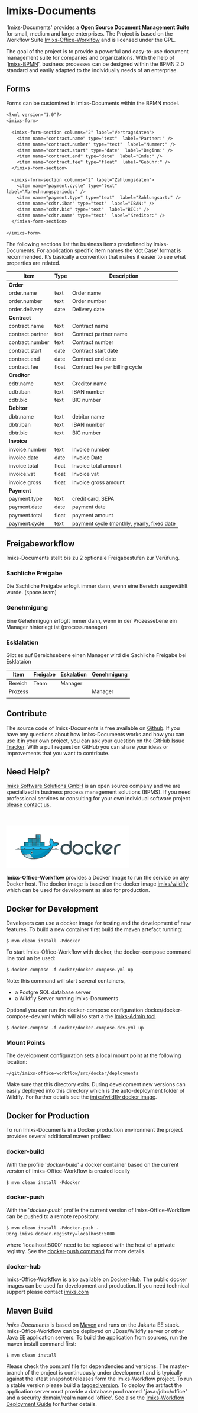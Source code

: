# Imixs-Documents

'Imixs-Documents' provides a **Open Source Document Management Suite** for small, medium and large enterprises.
The Project is based on the Workflow Suite [Imixs-Office-Worklfow](https://github.com/imixs/imixs-office-workflow/)
and is licensed under the GPL.  

The goal of the project is to provide a powerful and easy-to-use document management suite for companies and organizations.
With the help of '[Imixs-BPMN](https://www.imixs.org/sub_modeler.html)', business processes can be designed within the BPMN 2.0 standard and easily adapted to the individually needs of an enterprise.

## Forms

Forms can be customized in Imixs-Documents within the BPMN model.

	<?xml version="1.0"?>
	<imixs-form>
	
	  <imixs-form-section columns="2" label="Vertragsdaten">
	    <item name="contract.name" type="text"  label="Partner:" />
	    <item name="contract.number" type="text"  label="Nummer:" />
	    <item name="contract.start" type="date"  label="Beginn:" />
	    <item name="contract.end" type="date"  label="Ende:" />
	    <item name="contract.fee" type="float"  label="Gebühr:" />
	  </imixs-form-section>
	
  	  <imixs-form-section columns="2" label="Zahlungsdaten">
	    <item name="payment.cycle" type="text"  label="Abrechnungsperiode:" />
	    <item name="payment.type" type="text"  label="Zahlungsart:" />
	    <item name="cdtr.iban" type="text"  label="IBAN:" />
	    <item name="cdtr.bic" type="text"  label="BIC:" />
	    <item name="cdtr.name" type="text"  label="Kreditor:" />
	  </imixs-form-section>
	 
	</imixs-form>



The following sections list the business items predefined by Imixs-Documents.
For application specific item names the ‘dot.Case’ format is recommended. It’s basically a convention that makes it easier to see what properties are related.


 
| Item            | Type   	| Description													|
|-----------------|---------|---------------------------------------------------------------|
|**Order** 	      |      	|                                                               |
|order.name       | text 	| Order name													|
|order.number     | text	| Order number													|
|order.delivery   | date	| Delivery date													|
|**Contract** 	  |      	|                                                               |
|contract.name    | text 	| Contract name													|
|contract.partner | text 	| Contract partner name											|
|contract.number  | text	| Contract number												|
|contract.start   | date	| Contract start date											|
|contract.end     | date 	| Contract end date												|
|contract.fee     | float 	| Contract fee per billing cycle								|
|**Creditor**     |        	|                                                               |
|cdtr.name        | text  	| Creditor name													|
|cdtr.iban        | text  	| IBAN number													|
|cdtr.bic         | text  	| BIC number													|
|**Debitor**  	  |        	|                                                               |
|dbtr.name        | text  	| debitor name													|
|dbtr.iban        | text  	| IBAN number													|
|dbtr.bic         | text  	| BIC number													|
|**Invoice**      |     	|                                                               |
|invoice.number   | text   	| Invoice number												|
|invoice.date     | date  	| Invoice Date													|
|invoice.total    | float  	| Invoice total amount											|
|invoice.vat      | float  	| Invoice vat 													|
|invoice.gross    | float  	| Invoice gross amount 											|
|**Payment**      |        	|                                                               |
|payment.type 	  | text   	| credit card, SEPA												|
|payment.date 	  | date   	| payment date													|
|payment.total 	  | float   | payment amount												|
|payment.cycle 	  | text  	| payment cycle (monthly, yearly, fixed date					|






## Freigabeworkflow 

Imixs-Documents stellt bis zu 2 optionale Freigabestufen zur Verüfung.

### Sachliche Freigabe

Die Sachliche Freigabe erfoglt immer dann, wenn eine Bereich ausgewählt wurde. (space.team)

### Genehmigung 

Eine Gehehmigugn erfoglt immer dann, wenn in der Prozessebene ein Manager hinterlegt ist (process.manager)

### Esklalation

Gibt es auf Bereichsebene einen Manager wird die Sachliche Freigabe bei Esklataion 





 
| Item            | Freigabe   	| Eskalation 	| Genehmigung	|		
|-----------------|-------------|---------------|---------------|
|Bereich    	  | Team	 	| Manager		|				|
|Prozess     	  |      		|    			| Manager  	 	|
								|










## Contribute
The source code of Imixs-Documents is free available on [Github](https://github.com/imixs/imixs-documents). 
If you have any questions about how Imixs-Documents works and how you can use it in your own project, you can ask your question on the [GitHub Issue Tracker](https://github.com/imixs/imixs-documents/issues). 
With a pull request on GitHub you can share your ideas or improvements that you want to contribute.

 

## Need Help?

[Imixs Software Solutions GmbH](http://www.imixs.com) is an open source company and we are specialized in business process management solutions (BPMS). If you need professional services or consulting for your own individual software project [please contact us](mailto:info@imixs.com). 

 


<br /><br /><img src="small_h-trans.png" />


**Imixs-Office-Workflow** provides a Docker Image to run the service on any Docker host. 
The docker image is based on the docker image [imixs/wildfly](https://hub.docker.com/r/imixs/wildfly/) which can be used for development as also for production.



## Docker for Development
Developers can use a docker image for testing and the development of new features. To build a new container first build the maven artefact running: 

	$ mvn clean install -Pdocker

To start Imixs-Office-Workflow with docker, the docker-compose command line tool an be used:

	$ docker-compose -f docker/docker-compose.yml up

Note: this command will start several containers, 

* a Postgre SQL database server 
* a Wildfly Server running Imixs-Documents

Optional you can run the docker-compose configuration docker/docker-compose-dev.yml which will also start a the [Imixs-Admin tool](https://www.imixs.org/doc/administration.html) 

	$ docker-compose -f docker/docker-compose-dev.yml up

### Mount Points
The development configuration sets a local mount point at the following location:

	~/git/imixs-office-workflow/src/docker/deployments

Make sure that this directory exits. During development new versions can easily deployed into this directory which is the auto-deployment folder of Wildfly. For further details see the [imixs/wildfly docker image](https://hub.docker.com/r/imixs/wildfly/).




## Docker for Production

To run Imixs-Documents in a Docker production environment the project provides several additional maven profiles:


### docker-build

With the profile '_docker-build_' a docker container based on the current version of Imixs-Office-Workflow is created locally
 
	$ mvn clean install -Pdocker


### docker-push

With the '_docker-push_' profile the current version of Imixs-Office-Workflow can be pushed to a remote repository:

	$ mvn clean install -Pdocker-push -Dorg.imixs.docker.registry=localhost:5000

where 'localhost:5000' need to be replaced with the host of a private registry. See the [docker-push command](https://docs.docker.com/docker-cloud/builds/push-images/) for more details.

### docker-hub

Imixs-Office-Workflow is also available on [Docker-Hub](https://hub.docker.com/r/imixs/imixs-office-workflow/). The public docker images can be used for development and production. If you need technical support please contact [imixs.com](http://www.imixs.com) 




## Maven Build
*Imixs-Documents* is based on [Maven](http://maven.apache.org/) and runs on the Jakarta EE stack. Imixs-Office-Workflow can be deployed on JBoss/Wildfly server or other Java EE application servers.
To build the application from sources, run the maven install command first:

	$ mvn clean install

Please check the pom.xml file for dependencies and versions. The master-branch of the project is continuously under development and is typically 
against the latest snapshot releases form the Imixs-Workflow project. To run a stable version please build a [tagged version](https://github.com/imixs/imixs-office-workflow/releases). 
To deploy the artifact the application server must provide a database pool named "java:/jdbc/office" and a security domain/realm named 'office'. See also the [Imixs-Workflow Deployment Guide](http://www.imixs.org/doc/deployment/index.html) for further details.

